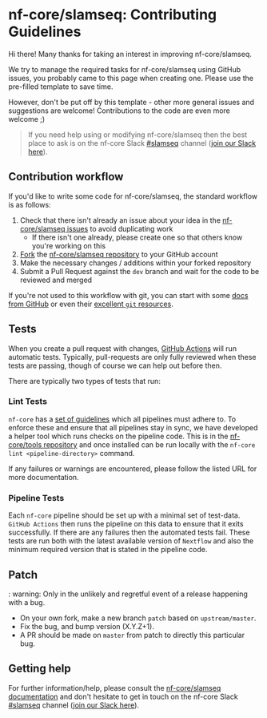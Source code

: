# nf-core/slamseq: Contributing Guidelines

Hi there!
Many thanks for taking an interest in improving nf-core/slamseq.

We try to manage the required tasks for nf-core/slamseq using GitHub issues, you probably came to this page when creating one.
Please use the pre-filled template to save time.

However, don't be put off by this template - other more general issues and suggestions are welcome!
Contributions to the code are even more welcome ;)

> If you need help using or modifying nf-core/slamseq then the best place to ask is on the nf-core Slack [#slamseq](https://nfcore.slack.com/channels/slamseq) channel ([join our Slack here](https://nf-co.re/join/slack)).

## Contribution workflow

If you'd like to write some code for nf-core/slamseq, the standard workflow is as follows:

1. Check that there isn't already an issue about your idea in the [nf-core/slamseq issues](https://github.com/nf-core/slamseq/issues) to avoid duplicating work
    * If there isn't one already, please create one so that others know you're working on this
2. [Fork](https://help.github.com/en/github/getting-started-with-github/fork-a-repo) the [nf-core/slamseq repository](https://github.com/nf-core/slamseq) to your GitHub account
3. Make the necessary changes / additions within your forked repository
4. Submit a Pull Request against the `dev` branch and wait for the code to be reviewed and merged

If you're not used to this workflow with git, you can start with some [docs from GitHub](https://help.github.com/en/github/collaborating-with-issues-and-pull-requests) or even their [excellent `git` resources](https://try.github.io/).

## Tests

When you create a pull request with changes, [GitHub Actions](https://github.com/features/actions) will run automatic tests.
Typically, pull-requests are only fully reviewed when these tests are passing, though of course we can help out before then.

There are typically two types of tests that run:

### Lint Tests

`nf-core` has a [set of guidelines](https://nf-co.re/developers/guidelines) which all pipelines must adhere to.
To enforce these and ensure that all pipelines stay in sync, we have developed a helper tool which runs checks on the pipeline code. This is in the [nf-core/tools repository](https://github.com/nf-core/tools) and once installed can be run locally with the `nf-core lint <pipeline-directory>` command.

If any failures or warnings are encountered, please follow the listed URL for more documentation.

### Pipeline Tests

Each `nf-core` pipeline should be set up with a minimal set of test-data.
`GitHub Actions` then runs the pipeline on this data to ensure that it exits successfully.
If there are any failures then the automated tests fail.
These tests are run both with the latest available version of `Nextflow` and also the minimum required version that is stated in the pipeline code.

## Patch

: warning: Only in the unlikely and regretful event of a release happening with a bug.

* On your own fork, make a new branch `patch` based on `upstream/master`.
* Fix the bug, and bump version (X.Y.Z+1).
* A PR should be made on `master` from patch to directly this particular bug.

## Getting help

For further information/help, please consult the [nf-core/slamseq documentation](https://nf-co.re/nf-core/slamseq/docs) and don't hesitate to get in touch on the nf-core Slack [#slamseq](https://nfcore.slack.com/channels/slamseq) channel ([join our Slack here](https://nf-co.re/join/slack)).
